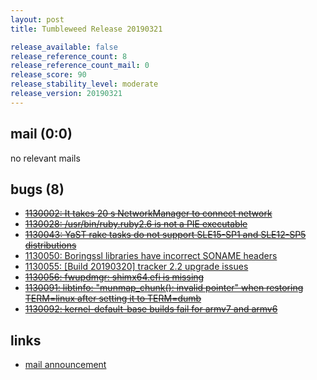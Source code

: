 ```yaml
---
layout: post
title: Tumbleweed Release 20190321

release_available: false
release_reference_count: 8
release_reference_count_mail: 0
release_score: 90
release_stability_level: moderate
release_version: 20190321
---
```


## mail (0:0)

no relevant mails

## bugs (8)

<!--more-->

- ~~[1130002: It takes 20 s NetworkManager to connect network](https://bugzilla.opensuse.org/show_bug.cgi?id=1130002)~~
- ~~[1130028: /usr/bin/ruby.ruby2.6 is not a PIE executable](https://bugzilla.opensuse.org/show_bug.cgi?id=1130028)~~
- ~~[1130043: YaST rake tasks do not support SLE15-SP1 and SLE12-SP5 distributions](https://bugzilla.opensuse.org/show_bug.cgi?id=1130043)~~
- [1130050: Boringssl libraries have incorrect SONAME headers](https://bugzilla.opensuse.org/show_bug.cgi?id=1130050)
- [1130055: \[Build 20190320\] tracker 2.2 upgrade issues](https://bugzilla.opensuse.org/show_bug.cgi?id=1130055)
- ~~[1130056: fwupdmgr: shimx64.efi is missing](https://bugzilla.opensuse.org/show_bug.cgi?id=1130056)~~
- ~~[1130091: libtinfo: "munmap_chunk(): invalid pointer" when restoring TERM=linux after setting it to TERM=dumb](https://bugzilla.opensuse.org/show_bug.cgi?id=1130091)~~
- ~~[1130092: kernel-default-base builds fail for armv7 and armv6](https://bugzilla.opensuse.org/show_bug.cgi?id=1130092)~~



## links

- [mail announcement](https://lists.opensuse.org/opensuse-factory/2019-03/msg00331.html)
